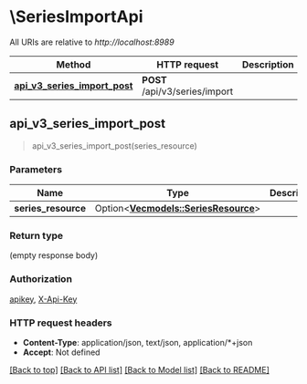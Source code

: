 # \SeriesImportApi

All URIs are relative to *http://localhost:8989*

Method | HTTP request | Description
------------- | ------------- | -------------
[**api_v3_series_import_post**](SeriesImportApi.md#api_v3_series_import_post) | **POST** /api/v3/series/import | 



## api_v3_series_import_post

> api_v3_series_import_post(series_resource)


### Parameters


Name | Type | Description  | Required | Notes
------------- | ------------- | ------------- | ------------- | -------------
**series_resource** | Option<[**Vec<models::SeriesResource>**](SeriesResource.md)> |  |  |

### Return type

 (empty response body)

### Authorization

[apikey](../README.md#apikey), [X-Api-Key](../README.md#X-Api-Key)

### HTTP request headers

- **Content-Type**: application/json, text/json, application/*+json
- **Accept**: Not defined

[[Back to top]](#) [[Back to API list]](../README.md#documentation-for-api-endpoints) [[Back to Model list]](../README.md#documentation-for-models) [[Back to README]](../README.md)

